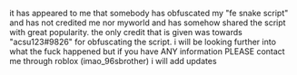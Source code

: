 it has appeared to me that somebody has obfuscated my "fe snake script" and has not credited me nor myworld and has somehow shared the script with great popularity.
the only credit that is given was towards "acsu123#9826" for obfuscating the script.
i will be looking further into what the fuck happened but if you have ANY information PLEASE contact me through roblox (imao_96sbrother) i will add updates
